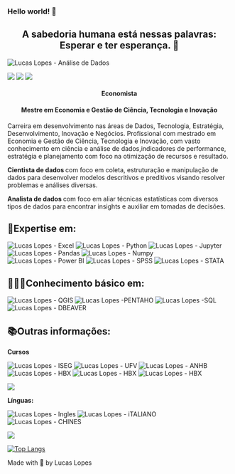 ### Hello world! 👋

<h2 align="center"> A sabedoria humana está nessas palavras: Esperar e ter esperança. 🚀 </h2> 

![Lucas Lopes - Análise de Dados](https://user-images.githubusercontent.com/104323002/164995092-4fe953bc-4934-48a8-b134-77b334d3cb0d.jpeg)

<a href="https://www.linkedin.com/in/lucas-lopes-br/" alt="linkedin" target="_blank"><img src="https://img.shields.io/badge/LinkedIn-%230077B5.svg?&style=flat-square&logo=linkedin&logoColor=white"></a> 
<a href="https://wa.me/5532998342365" alt="WhatsApp" target="_blank"><img src="https://img.shields.io/badge/-WhatsApp-25d366?style=flat-square&labelColor=25d366&logo=whatsapp&logoColor=white&link=https://wa.me/5584981430120"/></a>
<a href="mailto:lucas.aguiarlopes26@gmail.com" alt="gmail" target="_blank"><img src="https://img.shields.io/badge/-Gmail-FF0000?style=flat-square&labelColor=FF0000&logo=gmail&logoColor=white&link=mailto:tassiofernandescosta@gmail.com" /></a>

<h4 align="center"> Economista </h4>
<h4 align="center"> Mestre em Economia e Gestão de Ciência, Tecnologia e Inovação </h4>

Carreira em desenvolvimento nas áreas de Dados, Tecnologia, Estratégia, Desenvolvimento, Inovação e Negócios. Profissional com mestrado em Economia e Gestão de Ciência, Tecnologia e Inovação, com vasto conhecimento em ciência e análise de dados,indicadores de performance, estratégia e planejamento com foco na otimização de recursos e resultado.

<b> Cientista de dados </b> com foco em coleta, estruturação e manipulação de dados para desenvolver modelos descritivos e preditivos visando resolver problemas e análises diversas.

<b> Analista de dados </b> com foco em aliar técnicas estatísticas com diversos tipos de dados para encontrar insights e auxiliar em tomadas de decisões.

<h2>🎲Expertise em: </h2> 

![Lucas Lopes - Excel](https://img.shields.io/badge/Microsoft_Excel-217346?style=for-the-badge&logo=microsoft-excel&logoColor=white)
![Lucas Lopes - Python](https://img.shields.io/badge/Python-3776AB?style=for-the-badge&logo=python&logoColor=white)
![Lucas Lopes - Jupyter](https://img.shields.io/badge/Jupyter-black?style=for-the-badge&logo=Jupyter)
![Lucas Lopes - Pandas](https://img.shields.io/badge/-Pandas-9cf?style=for-the-badge&logo=Pandas)
![Lucas Lopes - Numpy](https://img.shields.io/badge/-Numpy-blue?style=for-the-badge&logo=Numpy)
![Lucas Lopes - Power BI](https://img.shields.io/badge/-Power%20BI-black?style=for-the-badge&logo=Power%20BI)
![Lucas Lopes - SPSS](https://img.shields.io/badge/-SPSS-black?style=for-the-badge&logo=SPSS)
![Lucas Lopes - STATA](https://img.shields.io/badge/-STATA-blue?style=for-the-badge&logo=STATA)

<h2>👨🏻‍💻Conhecimento básico em: </h2> 

![Lucas Lopes - QGIS](https://img.shields.io/badge/-QGIS-brightgreen?style=for-the-badge&logo=QGIS)
![Lucas Lopes -PENTAHO](https://img.shields.io/badge/-PENTAHO-blue?style=for-the-badge&logo=PENTAHO)
![Lucas Lopes -SQL](https://img.shields.io/badge/-SQL-black?style=for-the-badge&logo=SQL)
![Lucas Lopes - DBEAVER](https://img.shields.io/badge/-DBEAVER-9cf?style=for-the-badge&logo=DBEAVER)

<h2>📚Outras informações: </h2> 
<b>Cursos</b>

![Lucas Lopes - ISEG](https://img.shields.io/badge/iseg-mestrado%20em%20economia%20e%20gest%C3%A3o%20de%20ci%C3%AAncia%20tecnologia%20e%20inova%C3%A7%C3%A3o-red?style=for-the-badge&logo=ISEG)
![Lucas Lopes - UFV](https://img.shields.io/badge/UFV-Economia-red?style=for-the-badge&logo=UFV)
![Lucas Lopes - ANHB](https://img.shields.io/badge/Anhembi%20Morumbi-P%C3%B3s%20gradua%C3%A7%C3%A3o%20em%20Business%20Intelligence%20e%20Analytics-brightgreen?style=for-the-badge&logo=Anhembi)
![Lucas Lopes - HBX](https://img.shields.io/badge/Harvard%20Business%20School%20Online-Certificate%20in%20Business%20Analytics-red?style=for-the-badge&logo=Harvard)
![Lucas Lopes - HBX](https://img.shields.io/badge/IGTI-Bootcamp%20Analista%20de%20Dados-brightgreen?style=for-the-badge&logo=IGTI)
![Lucas Lopes - HBX](https://img.shields.io/badge/Raizzer-Forma%C3%A7%C3%A3o%20B.I%20Academy-lightgrey?style=for-the-badge&logo=RAIZZER)

<a href="https://www.linkedin.com/in/lucas-lopes-br/" alt="linkedin" target="_blank"><img src="https://img.shields.io/badge/LinkedIn-%230077B5.svg?&style=flat-square&logo=linkedin&logoColor=white"></a>

<b>Línguas:</b>

![Lucas Lopes - Ingles](https://img.shields.io/badge/Inglês-Avançado-blue?style=for-the-badge&logo=Inglês)
![Lucas Lopes - iTALIANO](https://img.shields.io/badge/ITALIANO-Basico-green?style=for-the-badge&logo=ITALIANO)
![Lucas Lopes - CHINES](https://img.shields.io/badge/MANDARIM-Basico%201-red?style=for-the-badge&logo=MANDARIM)



<img src="https://github-readme-stats.vercel.app/api?username=LucasLopes-BR&show_icons=true&theme=tokyonight"/>

[![Top Langs](https://github-readme-stats.vercel.app/api/top-langs/?username=LucasLopes-BR&layout=compact)](https://github.com/anuraghazra/github-readme-stats)


Made with 💖 by Lucas Lopes
